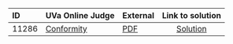 | ID | UVa Online Judge | External | Link to solution |
|:---|:---|:---|:---:|
| 11286 | [Conformity](https://onlinejudge.org/index.php?option=onlinejudge&Itemid=8&page=show_problem&category=0&problem=2261) | [PDF](https://onlinejudge.org/external/112/11286.pdf) | [Solution](https%3A//github.com/versenyi98/programming-contests/tree/master/UVa%20Online%20Judge/11286%2520-%2520Conformity)|
